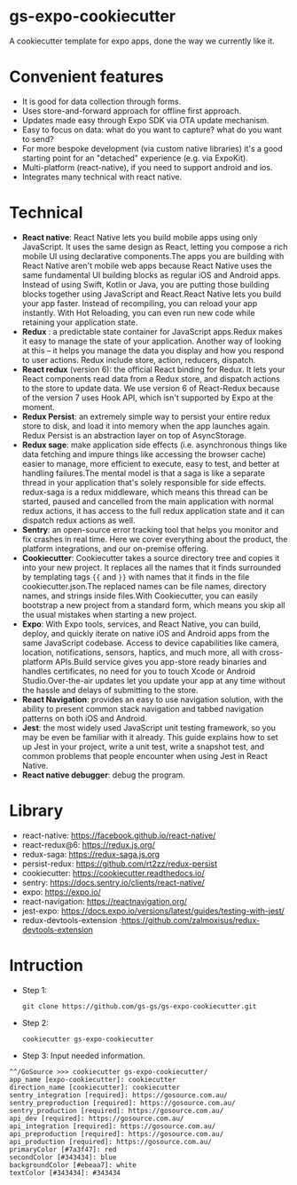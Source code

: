 # gs-expo-cookiecutter
A cookiecutter template for expo apps, done the way we currently like it.

# Convenient features
- It is good for data collection through forms.
- Uses store-and-forward approach for offline first approach.
- Updates made easy through Expo SDK via OTA update mechanism.
- Easy to focus on data: what do you want to capture? what do you want to send?
- For more bespoke development (via custom native libraries) it's a good starting point for an "detached" experience (e.g. via ExpoKit).
- Multi-platform (react-native), if you need to support android and ios.
- Integrates many technical with react native.

 # Technical 
- **React native**: React Native lets you build mobile apps using only JavaScript. It uses the same design as React, letting you compose a rich mobile UI using declarative components.The apps you are building with React Native aren't mobile web apps because React Native uses the same fundamental UI building blocks as regular iOS and Android apps. Instead of using Swift, Kotlin or Java, you are putting those building blocks together using JavaScript and React.React Native lets you build your app faster. Instead of recompiling, you can reload your app instantly. With Hot Reloading, you can even run new code while retaining your application state.
- **Redux** : a predictable state container for JavaScript apps.Redux makes it easy to manage the state of your application. Another way of looking at this – it helps you manage the data you display and how you respond to user actions. Redux include store, action, reducers, dispatch.
- **React redux** (version 6): the official React binding for Redux. It lets your React components read data from a Redux store, and dispatch actions to the store to update data. We use version 6 of React-Redux because of the version 7 uses Hook API, which isn't supported by Expo at the moment.
- **Redux Persist**: an extremely simple way to persist your entire redux store to disk, and load it into memory when the app launches again. Redux Persist is an abstraction layer on top of AsyncStorage.
- **Redux sage**: make application side effects (i.e. asynchronous things like data fetching and impure things like accessing the browser cache) easier to manage, more efficient to execute, easy to test, and better at handling failures.The mental model is that a saga is like a separate thread in your application that's solely responsible for side effects. redux-saga is a redux middleware, which means this thread can be started, paused and cancelled from the main application with normal redux actions, it has access to the full redux application state and it can dispatch redux actions as well.
- **Sentry**: an open-source error tracking tool that helps you monitor and fix crashes in real time. Here we cover everything about the product, the platform integrations, and our on-premise offering.
- **Cookiecutter**: Cookiecutter takes a source directory tree and copies it into your new project. It replaces all the names that it finds surrounded by templating tags `{{` and `}}` with names that it finds in the file cookiecutter.json.The replaced names can be file names, directory names, and strings inside files.With Cookiecutter, you can easily bootstrap a new project from a standard form, which means you skip all the usual mistakes when starting a new project.
- **Expo**: With Expo tools, services, and React Native, you can build, deploy, and quickly iterate on native iOS and Android apps from the same JavaScript codebase.
Access to device capabilities like camera, location, notifications, sensors, haptics, and much more, all with cross-platform APIs.Build service gives you app-store ready binaries and handles certificates, no need for you to touch Xcode or Android Studio.Over-the-air updates let you update your app at any time without the hassle and delays of submitting to the store.
- **React Navigation**: provides an easy to use navigation solution, with the ability to present common stack navigation and tabbed navigation patterns on both iOS and Android.
- **Jest**: the most widely used JavaScript unit testing framework, so you may be even be familiar with it already. This guide explains how to set up Jest in your project, write a unit test, write a snapshot test, and common problems that people encounter when using Jest in React Native.
- **React native debugger**: debug the program.

 # Library
- react-native: https://facebook.github.io/react-native/
- react-redux@6: https://redux.js.org/
- redux-saga:  https://redux-saga.js.org
- persist-redux:  https://github.com/rt2zz/redux-persist
- cookiecutter: https://cookiecutter.readthedocs.io/
- sentry: https://docs.sentry.io/clients/react-native/
- expo: https://expo.io/
- react-navigation: https://reactnavigation.org/
- jest-expo: https://docs.expo.io/versions/latest/guides/testing-with-jest/
- redux-devtools-extension :https://github.com/zalmoxisus/redux-devtools-extension

 # Intruction
- Step 1: 
  ```
  git clone https://github.com/gs-gs/gs-expo-cookiecutter.git
  ```
- Step 2:
  ```
  cookiecutter gs-expo-cookiecutter
  ```
- Step 3: Input needed information.
```
^^/GoSource >>> cookiecutter gs-expo-cookiecutter/                                                            
app_name [expo-cookiecutter]: cookiecutter
direction_name [cookiecutter]: cookiecutter
sentry_integration [required]: https://gosource.com.au/                                                
sentry_preproduction [required]: https://gosource.com.au/
sentry_production [required]: https://gosource.com.au/
api_dev [required]: https://gosource.com.au/
api_integration [required]: https://gosource.com.au/
api_preproduction [required]: https://gosource.com.au/
api_production [required]: https://gosource.com.au/
primaryColor [#7a3f47]: red              
secondColor [#343434]: blue
backgroundColor [#ebeaa7]: white
textColor [#343434]: #343434
```
